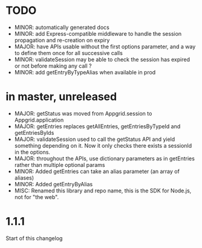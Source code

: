# TODO

- MINOR: automatically generated docs
- MINOR: add Express-compatible middleware to handle the session propagation and re-creation on expiry
- MAJOR: have APIs usable without the first options parameter, and a way to define them once for all successive calls
- MINOR: validateSession may be able to check the session has expired or not before making any call ?
- MINOR: add getEntryByTypeAlias when available in prod

# in master, unreleased

- MAJOR: getStatus was moved from Appgrid.session to Appgrid.application
- MAJOR: getEntries replaces getAllEntries, getEntriesByTypeId and getEntriesByIds
- MAJOR: validateSession used to call the getStatus API and yield something depending on it. Now it only checks there exists a sessionId in the options.
- MAJOR: throughout the APIs, use dictionary parameters as in getEntries rather than multiple optional params
- MINOR: Added getEntries can take an alias parameter (an array of aliases)
- MINOR: Added getEntryByAlias
- MISC: Renamed this library and repo name, this is the SDK for Node.js, not for "the web".

# 1.1.1

Start of this changelog
